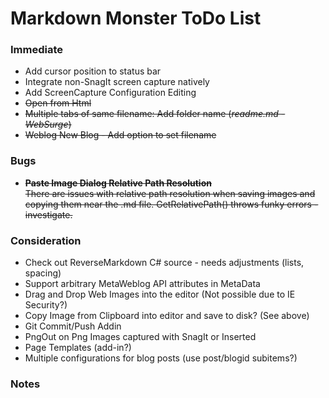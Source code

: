 ﻿# Markdown Monster ToDo List

### Immediate

* Add cursor position to status bar
* Integrate non-SnagIt screen capture natively
* Add ScreenCapture Configuration Editing
* <s>Open from Html</s>
* <s>Multiple tabs of same filename: Add folder name (*readme.md - WebSurge*)</s>
* <s>Weblog New Blog - Add option to set filename</s>

### Bugs
* <s>**Paste Image Dialog Relative Path Resolution**</s>  
<s>There are issues with relative path resolution when saving images and copying them near the .md file. GetRelativePath() throws funky errors - investigate.</s>

### Consideration
* Check out ReverseMarkdown C# source - needs adjustments (lists, spacing)
* Support arbitrary MetaWeblog API attributes in MetaData
* Drag and Drop Web Images into the editor (Not possible due to IE Security?)
* Copy Image from Clipboard into editor and save to disk? (See above)
* Git Commit/Push Addin
* PngOut on Png Images captured with SnagIt or Inserted
* Page Templates (add-in?)
* Multiple configurations for blog posts (use post/blogid subitems?)

### Notes
